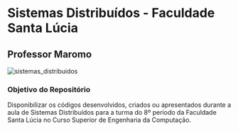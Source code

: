 # Sistemas Distribuídos - Faculdade Santa Lúcia

## Professor Maromo
<span style="text-align:center;">![sistemas_distribuidos](https://user-images.githubusercontent.com/9035218/90016555-8c89ff00-dc80-11ea-9706-1cdddafeeab6.png)</span>


### Objetivo do Repositório

Disponibilizar os códigos desenvolvidos, criados ou apresentados durante a aula de Sistemas Distribuídos para a turma do 8º período da Faculdade Santa Lúcia no Curso Superior de Engenharia da Computação.
